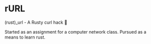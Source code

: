 # rURL
(rust)_url - A Rusty curl hack 🦀

Started as an assignment for a computer network class. Pursued as a means to learn rust.
